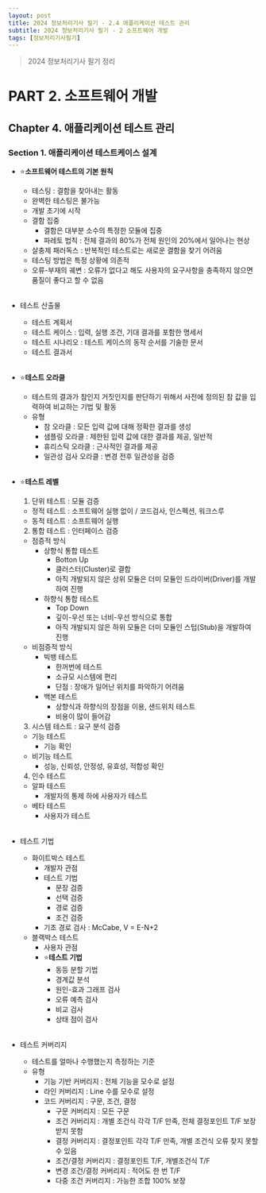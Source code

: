 ```yaml
---
layout: post
title: 2024 정보처리기사 필기 - 2.4 애플리케이션 테스트 관리
subtitle: 2024 정보처리기사 필기 - 2 소프트웨어 개발
tags: [정보처리기사필기]
---
```

> 2024 정보처리기사 필기 정리

# PART 2. 소프트웨어 개발
## Chapter 4. 애플리케이션 테스트 관리
### Section 1. 애플리케이션 테스트케이스 설계

- ⭐**소프트웨어 테스트의 기본 원칙**
  - 테스팅 : 결함을 찾아내는 활동
  - 완벽한 테스팅은 불가능
  - 개발 초기에 시작
  - 결함 집중
    - 결함은 대부분 소수의 특정한 모듈에 집중
    - 파레토 법칙 : 전체 결과의 80%가 전체 원인의 20%에서 일어나는 현상
  - 살충제 패러독스 : 반복적인 테스트로는 새로운 결함을 찾기 어려움
  - 테스팅 방법은 특정 상황에 의존적
  - 오류-부재의 궤변 : 오류가 없다고 해도 사용자의 요구사항을 충족하지 않으면 품질이 좋다고 할 수 없음
<br/><br/>

- 테스트 산출물
  - 테스트 계획서
  - 테스트 케이스 : 입력, 실행 조건, 기대 결과를 포함한 명세서
  - 테스트 시나리오 : 테스트 케이스의 동작 순서를 기술한 문서
  - 테스트 결과서
<br/><br/>

- ⭐**테스트 오라클**
  - 테스트의 결과가 참인지 거짓인지를 판단하기 위해서 사전에 정의된 참 값을 입력하여 비교하는 기법 및 활동
  - 유형
    - 참 오라클 : 모든 입력 값에 대해 정확한 결과를 생성
    - 샘플링 오라클 : 제한된 입력 값에 대한 결과를 제공, 일반적
    - 휴리스틱 오라클 : 근사적인 결과를 제공
    - 일관성 검사 오라클 : 변경 전후 일관성을 검증
<br/><br/>

- ⭐**테스트 레벨**
  1. 단위 테스트 : 모듈 검증
    - 정적 테스트 : 소프트웨어 실행 없이 / 코드검사, 인스펙션, 워크스루
    - 동적 테스트 : 소프트웨어 실행
  2. 통합 테스트 : 인터페이스 검증
    - 점증적 방식
      - 상향식 통합 테스트
        - Botton Up
        - 클러스터(Cluster)로 결합
        - 아직 개발되지 않은 상위 모듈은 더미 모듈인 드라이버(Driver)를 개발하여 진행
      - 하향식 통합 테스트
        - Top Down
        - 깊이-우선 또는 너비-우선 방식으로 통합
        - 아직 개발되지 않은 하위 모듈은 더미 모듈인 스텁(Stub)을 개발하여 진행
    - 비점증적 방식
      - 빅뱅 테스트
        - 한꺼번에 테스트
        - 소규모 시스템에 편리
        - 단점 : 장애가 일어난 위치를 파악하기 어려움
      - 백본 테스트
        - 상향식과 하향식의 장점을 이용, 샌드위치 테스트
        - 비용이 많이 들어감
  3. 시스템 테스트 : 요구 분석 검증
    - 기능 테스트
      - 기능 확인
    - 비기능 테스트
      - 성능, 신뢰성, 안정성, 유효성, 적합성 확인
  4. 인수 테스트
    - 알파 테스트
      - 개발자의 통제 하에 사용자가 테스트
    - 베타 테스트
      - 사용자가 테스트
<br/><br/>

- 테스트 기법
  - 화이트박스 테스트
    - 개발자 관점
    - 테스트 기법
      - 문장 검증
      - 선택 검증
      - 경로 검증
      - 조건 검증
    - 기초 경로 검사 : McCabe, V = E-N+2
  - 블랙박스 테스트
    - 사용자 관점
    - ⭐**테스트 기법**
      - 동등 분할 기법
      - 경계값 분석
      - 원인-효과 그래프 검사
      - 오류 예측 검사
      - 비교 검사
      - 상태 점이 검사
<br/><br/>

- 테스트 커버리지
  - 테스트를 얼마나 수행했는지 측정하는 기준
  - 유형
    - 기능 기반 커버리지 : 전체 기능을 모수로 설정
    - 라인 커버리지 : Line 수를 모수로 설정
    - 코드 커버리지 : 구문, 조건, 결정
      - 구문 커버리지 : 모든 구문
      - 조건 커버리지 : 개별 조건식 각각 T/F 만족, 전체 결정포인트 T/F 보장받지 못함
      - 결정 커버리지 : 결정포인트 각각 T/F 만족, 개별 조건식 오류 찾지 못할 수 있음
      - 조건/결정 커버리지 : 결정포인트 T/F, 개별조건식 T/F
      - 변경 조건/결정 커버리지 : 적어도 한 번 T/F
      - 다중 조건 커버리지 : 가능한 조합 100% 보장
<br/><br/>
